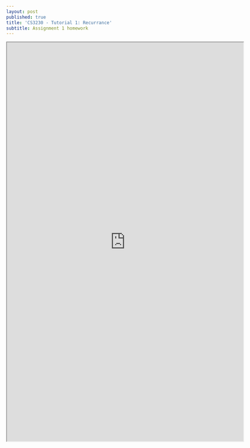 ```yaml
---
layout: post
published: true
title: 'CS3230 - Tutorial 1: Recurrance'
subtitle: Assignment 1 homework
---
```

<iframe src="https://drive.google.com/file/d/1wZMYhoRq53VYUIFcK4rtbiM0FTjqo-9s/preview" width="640" height="1080"></iframe>